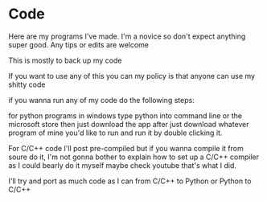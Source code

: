 # Code
Here are my programs I've made. I'm a novice so don't expect anything super good. Any tips or edits are welcome

This is mostly to back up my code

If you want to use any of this you can my policy is that anyone can use my shitty code

if you wanna run any of my code do the following steps:

for python programs in windows type python into command line or the microsoft store then just download the app after just download whatever program of mine you'd like to run and run it by double clicking it.

For C/C++ code I'll post pre-compiled but if you wanna compile it from soure do it, I'm not gonna bother to explain how to set up a C/C++ compiler as I could bearly do it myself maybe check youtube that's what I did.

I'll try and port as much code as I can from C/C++ to Python or Python to C/C++
